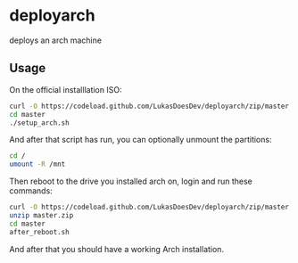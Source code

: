 # deployarch
deploys an arch machine

## Usage

On the official installlation ISO:
```sh
curl -O https://codeload.github.com/LukasDoesDev/deployarch/zip/master
cd master
./setup_arch.sh
```
And after that script has run, you can optionally unmount the partitions:
```sh
cd /
umount -R /mnt
```
Then reboot to the drive you installed arch on, login and run these commands:
```sh
curl -O https://codeload.github.com/LukasDoesDev/deployarch/zip/master
unzip master.zip
cd master
after_reboot.sh
```
And after that you should have a working Arch installation.
